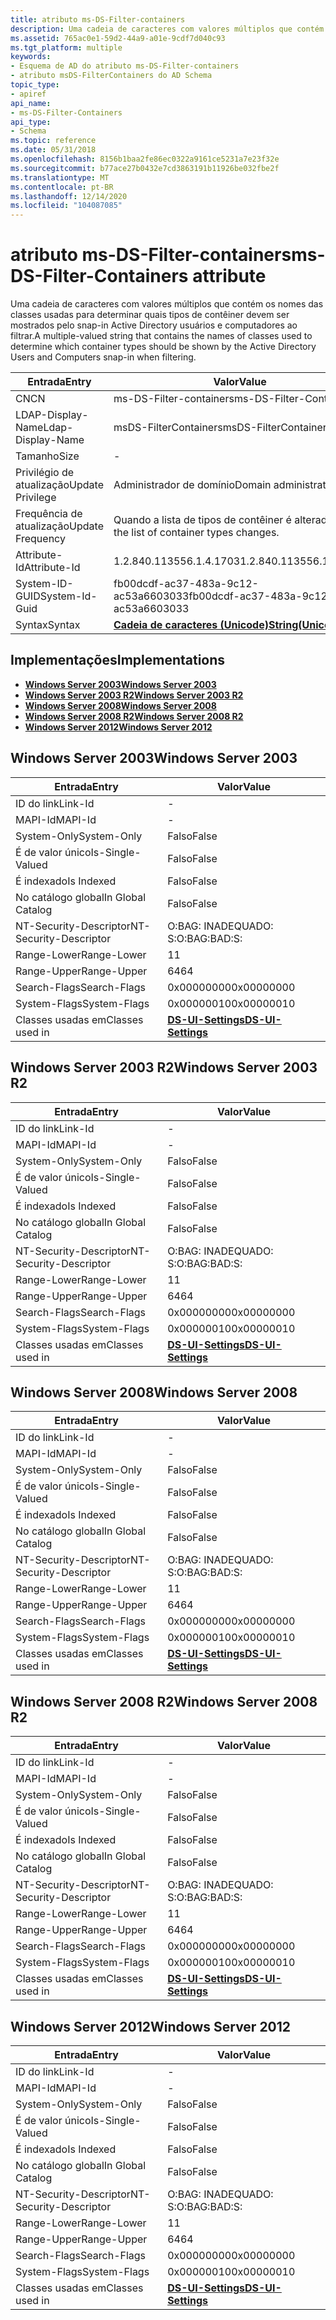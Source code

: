 ```yaml
---
title: atributo ms-DS-Filter-containers
description: Uma cadeia de caracteres com valores múltiplos que contém os nomes das classes usadas para determinar quais tipos de contêiner devem ser mostrados pelo snap-in Active Directory usuários e computadores ao filtrar.
ms.assetid: 765ac0e1-59d2-44a9-a01e-9cdf7d040c93
ms.tgt_platform: multiple
keywords:
- Esquema de AD do atributo ms-DS-Filter-containers
- atributo msDS-FilterContainers do AD Schema
topic_type:
- apiref
api_name:
- ms-DS-Filter-Containers
api_type:
- Schema
ms.topic: reference
ms.date: 05/31/2018
ms.openlocfilehash: 8156b1baa2fe86ec0322a9161ce5231a7e23f32e
ms.sourcegitcommit: b77ace27b0432e7cd3863191b11926be032fbe2f
ms.translationtype: MT
ms.contentlocale: pt-BR
ms.lasthandoff: 12/14/2020
ms.locfileid: "104087085"
---
```

# <a name="ms-ds-filter-containers-attribute"></a><span data-ttu-id="c455e-105">atributo ms-DS-Filter-containers</span><span class="sxs-lookup"><span data-stu-id="c455e-105">ms-DS-Filter-Containers attribute</span></span>

<span data-ttu-id="c455e-106">Uma cadeia de caracteres com valores múltiplos que contém os nomes das classes usadas para determinar quais tipos de contêiner devem ser mostrados pelo snap-in Active Directory usuários e computadores ao filtrar.</span><span class="sxs-lookup"><span data-stu-id="c455e-106">A multiple-valued string that contains the names of classes used to determine which container types should be shown by the Active Directory Users and Computers snap-in when filtering.</span></span>



| <span data-ttu-id="c455e-107">Entrada</span><span class="sxs-lookup"><span data-stu-id="c455e-107">Entry</span></span> | <span data-ttu-id="c455e-108">Valor</span><span class="sxs-lookup"><span data-stu-id="c455e-108">Value</span></span> |
|-------------------|---------------------------------------------|
| <span data-ttu-id="c455e-109">CN</span><span class="sxs-lookup"><span data-stu-id="c455e-109">CN</span></span>                | <span data-ttu-id="c455e-110">ms-DS-Filter-containers</span><span class="sxs-lookup"><span data-stu-id="c455e-110">ms-DS-Filter-Containers</span></span>                     |
| <span data-ttu-id="c455e-111">LDAP-Display-Name</span><span class="sxs-lookup"><span data-stu-id="c455e-111">Ldap-Display-Name</span></span> | <span data-ttu-id="c455e-112">msDS-FilterContainers</span><span class="sxs-lookup"><span data-stu-id="c455e-112">msDS-FilterContainers</span></span>                       |
| <span data-ttu-id="c455e-113">Tamanho</span><span class="sxs-lookup"><span data-stu-id="c455e-113">Size</span></span>              | \-                                          |
| <span data-ttu-id="c455e-114">Privilégio de atualização</span><span class="sxs-lookup"><span data-stu-id="c455e-114">Update Privilege</span></span>  | <span data-ttu-id="c455e-115">Administrador de domínio</span><span class="sxs-lookup"><span data-stu-id="c455e-115">Domain administrator</span></span>                        |
| <span data-ttu-id="c455e-116">Frequência de atualização</span><span class="sxs-lookup"><span data-stu-id="c455e-116">Update Frequency</span></span>  | <span data-ttu-id="c455e-117">Quando a lista de tipos de contêiner é alterada.</span><span class="sxs-lookup"><span data-stu-id="c455e-117">When the list of container types changes.</span></span>   |
| <span data-ttu-id="c455e-118">Attribute-Id</span><span class="sxs-lookup"><span data-stu-id="c455e-118">Attribute-Id</span></span>      | <span data-ttu-id="c455e-119">1.2.840.113556.1.4.1703</span><span class="sxs-lookup"><span data-stu-id="c455e-119">1.2.840.113556.1.4.1703</span></span>                     |
| <span data-ttu-id="c455e-120">System-ID-GUID</span><span class="sxs-lookup"><span data-stu-id="c455e-120">System-Id-Guid</span></span>    | <span data-ttu-id="c455e-121">fb00dcdf-ac37-483a-9c12-ac53a6603033</span><span class="sxs-lookup"><span data-stu-id="c455e-121">fb00dcdf-ac37-483a-9c12-ac53a6603033</span></span>        |
| <span data-ttu-id="c455e-122">Syntax</span><span class="sxs-lookup"><span data-stu-id="c455e-122">Syntax</span></span>            | [<span data-ttu-id="c455e-123">**Cadeia de caracteres (Unicode)**</span><span class="sxs-lookup"><span data-stu-id="c455e-123">**String(Unicode)**</span></span>](s-string-unicode.md) |



## <a name="implementations"></a><span data-ttu-id="c455e-124">Implementações</span><span class="sxs-lookup"><span data-stu-id="c455e-124">Implementations</span></span>

-   [<span data-ttu-id="c455e-125">**Windows Server 2003**</span><span class="sxs-lookup"><span data-stu-id="c455e-125">**Windows Server 2003**</span></span>](#windows-server-2003)
-   [<span data-ttu-id="c455e-126">**Windows Server 2003 R2**</span><span class="sxs-lookup"><span data-stu-id="c455e-126">**Windows Server 2003 R2**</span></span>](#windows-server-2003-r2)
-   [<span data-ttu-id="c455e-127">**Windows Server 2008**</span><span class="sxs-lookup"><span data-stu-id="c455e-127">**Windows Server 2008**</span></span>](#windows-server-2008)
-   [<span data-ttu-id="c455e-128">**Windows Server 2008 R2**</span><span class="sxs-lookup"><span data-stu-id="c455e-128">**Windows Server 2008 R2**</span></span>](#windows-server-2008-r2)
-   [<span data-ttu-id="c455e-129">**Windows Server 2012**</span><span class="sxs-lookup"><span data-stu-id="c455e-129">**Windows Server 2012**</span></span>](#windows-server-2012)

## <a name="windows-server-2003"></a><span data-ttu-id="c455e-130">Windows Server 2003</span><span class="sxs-lookup"><span data-stu-id="c455e-130">Windows Server 2003</span></span>



| <span data-ttu-id="c455e-131">Entrada</span><span class="sxs-lookup"><span data-stu-id="c455e-131">Entry</span></span> | <span data-ttu-id="c455e-132">Valor</span><span class="sxs-lookup"><span data-stu-id="c455e-132">Value</span></span> |
|------------------------|-----------------------------------------------------|
| <span data-ttu-id="c455e-133">ID do link</span><span class="sxs-lookup"><span data-stu-id="c455e-133">Link-Id</span></span>                | \-                                                  |
| <span data-ttu-id="c455e-134">MAPI-Id</span><span class="sxs-lookup"><span data-stu-id="c455e-134">MAPI-Id</span></span>                | \-                                                  |
| <span data-ttu-id="c455e-135">System-Only</span><span class="sxs-lookup"><span data-stu-id="c455e-135">System-Only</span></span>            | <span data-ttu-id="c455e-136">Falso</span><span class="sxs-lookup"><span data-stu-id="c455e-136">False</span></span>                                               |
| <span data-ttu-id="c455e-137">É de valor único</span><span class="sxs-lookup"><span data-stu-id="c455e-137">Is-Single-Valued</span></span>       | <span data-ttu-id="c455e-138">Falso</span><span class="sxs-lookup"><span data-stu-id="c455e-138">False</span></span>                                               |
| <span data-ttu-id="c455e-139">É indexado</span><span class="sxs-lookup"><span data-stu-id="c455e-139">Is Indexed</span></span>             | <span data-ttu-id="c455e-140">Falso</span><span class="sxs-lookup"><span data-stu-id="c455e-140">False</span></span>                                               |
| <span data-ttu-id="c455e-141">No catálogo global</span><span class="sxs-lookup"><span data-stu-id="c455e-141">In Global Catalog</span></span>      | <span data-ttu-id="c455e-142">Falso</span><span class="sxs-lookup"><span data-stu-id="c455e-142">False</span></span>                                               |
| <span data-ttu-id="c455e-143">NT-Security-Descriptor</span><span class="sxs-lookup"><span data-stu-id="c455e-143">NT-Security-Descriptor</span></span> | <span data-ttu-id="c455e-144">O:BAG: INADEQUADO: S:</span><span class="sxs-lookup"><span data-stu-id="c455e-144">O:BAG:BAD:S:</span></span>                                        |
| <span data-ttu-id="c455e-145">Range-Lower</span><span class="sxs-lookup"><span data-stu-id="c455e-145">Range-Lower</span></span>            | <span data-ttu-id="c455e-146">1</span><span class="sxs-lookup"><span data-stu-id="c455e-146">1</span></span>                                                   |
| <span data-ttu-id="c455e-147">Range-Upper</span><span class="sxs-lookup"><span data-stu-id="c455e-147">Range-Upper</span></span>            | <span data-ttu-id="c455e-148">64</span><span class="sxs-lookup"><span data-stu-id="c455e-148">64</span></span>                                                  |
| <span data-ttu-id="c455e-149">Search-Flags</span><span class="sxs-lookup"><span data-stu-id="c455e-149">Search-Flags</span></span>           | <span data-ttu-id="c455e-150">0x00000000</span><span class="sxs-lookup"><span data-stu-id="c455e-150">0x00000000</span></span>                                          |
| <span data-ttu-id="c455e-151">System-Flags</span><span class="sxs-lookup"><span data-stu-id="c455e-151">System-Flags</span></span>           | <span data-ttu-id="c455e-152">0x00000010</span><span class="sxs-lookup"><span data-stu-id="c455e-152">0x00000010</span></span>                                          |
| <span data-ttu-id="c455e-153">Classes usadas em</span><span class="sxs-lookup"><span data-stu-id="c455e-153">Classes used in</span></span>        | [<span data-ttu-id="c455e-154">**DS-UI-Settings**</span><span class="sxs-lookup"><span data-stu-id="c455e-154">**DS-UI-Settings**</span></span>](c-dsuisettings.md)<br/> |



## <a name="windows-server-2003-r2"></a><span data-ttu-id="c455e-155">Windows Server 2003 R2</span><span class="sxs-lookup"><span data-stu-id="c455e-155">Windows Server 2003 R2</span></span>



| <span data-ttu-id="c455e-156">Entrada</span><span class="sxs-lookup"><span data-stu-id="c455e-156">Entry</span></span> | <span data-ttu-id="c455e-157">Valor</span><span class="sxs-lookup"><span data-stu-id="c455e-157">Value</span></span> |
|------------------------|-----------------------------------------------------|
| <span data-ttu-id="c455e-158">ID do link</span><span class="sxs-lookup"><span data-stu-id="c455e-158">Link-Id</span></span>                | \-                                                  |
| <span data-ttu-id="c455e-159">MAPI-Id</span><span class="sxs-lookup"><span data-stu-id="c455e-159">MAPI-Id</span></span>                | \-                                                  |
| <span data-ttu-id="c455e-160">System-Only</span><span class="sxs-lookup"><span data-stu-id="c455e-160">System-Only</span></span>            | <span data-ttu-id="c455e-161">Falso</span><span class="sxs-lookup"><span data-stu-id="c455e-161">False</span></span>                                               |
| <span data-ttu-id="c455e-162">É de valor único</span><span class="sxs-lookup"><span data-stu-id="c455e-162">Is-Single-Valued</span></span>       | <span data-ttu-id="c455e-163">Falso</span><span class="sxs-lookup"><span data-stu-id="c455e-163">False</span></span>                                               |
| <span data-ttu-id="c455e-164">É indexado</span><span class="sxs-lookup"><span data-stu-id="c455e-164">Is Indexed</span></span>             | <span data-ttu-id="c455e-165">Falso</span><span class="sxs-lookup"><span data-stu-id="c455e-165">False</span></span>                                               |
| <span data-ttu-id="c455e-166">No catálogo global</span><span class="sxs-lookup"><span data-stu-id="c455e-166">In Global Catalog</span></span>      | <span data-ttu-id="c455e-167">Falso</span><span class="sxs-lookup"><span data-stu-id="c455e-167">False</span></span>                                               |
| <span data-ttu-id="c455e-168">NT-Security-Descriptor</span><span class="sxs-lookup"><span data-stu-id="c455e-168">NT-Security-Descriptor</span></span> | <span data-ttu-id="c455e-169">O:BAG: INADEQUADO: S:</span><span class="sxs-lookup"><span data-stu-id="c455e-169">O:BAG:BAD:S:</span></span>                                        |
| <span data-ttu-id="c455e-170">Range-Lower</span><span class="sxs-lookup"><span data-stu-id="c455e-170">Range-Lower</span></span>            | <span data-ttu-id="c455e-171">1</span><span class="sxs-lookup"><span data-stu-id="c455e-171">1</span></span>                                                   |
| <span data-ttu-id="c455e-172">Range-Upper</span><span class="sxs-lookup"><span data-stu-id="c455e-172">Range-Upper</span></span>            | <span data-ttu-id="c455e-173">64</span><span class="sxs-lookup"><span data-stu-id="c455e-173">64</span></span>                                                  |
| <span data-ttu-id="c455e-174">Search-Flags</span><span class="sxs-lookup"><span data-stu-id="c455e-174">Search-Flags</span></span>           | <span data-ttu-id="c455e-175">0x00000000</span><span class="sxs-lookup"><span data-stu-id="c455e-175">0x00000000</span></span>                                          |
| <span data-ttu-id="c455e-176">System-Flags</span><span class="sxs-lookup"><span data-stu-id="c455e-176">System-Flags</span></span>           | <span data-ttu-id="c455e-177">0x00000010</span><span class="sxs-lookup"><span data-stu-id="c455e-177">0x00000010</span></span>                                          |
| <span data-ttu-id="c455e-178">Classes usadas em</span><span class="sxs-lookup"><span data-stu-id="c455e-178">Classes used in</span></span>        | [<span data-ttu-id="c455e-179">**DS-UI-Settings**</span><span class="sxs-lookup"><span data-stu-id="c455e-179">**DS-UI-Settings**</span></span>](c-dsuisettings.md)<br/> |



## <a name="windows-server-2008"></a><span data-ttu-id="c455e-180">Windows Server 2008</span><span class="sxs-lookup"><span data-stu-id="c455e-180">Windows Server 2008</span></span>



| <span data-ttu-id="c455e-181">Entrada</span><span class="sxs-lookup"><span data-stu-id="c455e-181">Entry</span></span> | <span data-ttu-id="c455e-182">Valor</span><span class="sxs-lookup"><span data-stu-id="c455e-182">Value</span></span> |
|------------------------|-----------------------------------------------------|
| <span data-ttu-id="c455e-183">ID do link</span><span class="sxs-lookup"><span data-stu-id="c455e-183">Link-Id</span></span>                | \-                                                  |
| <span data-ttu-id="c455e-184">MAPI-Id</span><span class="sxs-lookup"><span data-stu-id="c455e-184">MAPI-Id</span></span>                | \-                                                  |
| <span data-ttu-id="c455e-185">System-Only</span><span class="sxs-lookup"><span data-stu-id="c455e-185">System-Only</span></span>            | <span data-ttu-id="c455e-186">Falso</span><span class="sxs-lookup"><span data-stu-id="c455e-186">False</span></span>                                               |
| <span data-ttu-id="c455e-187">É de valor único</span><span class="sxs-lookup"><span data-stu-id="c455e-187">Is-Single-Valued</span></span>       | <span data-ttu-id="c455e-188">Falso</span><span class="sxs-lookup"><span data-stu-id="c455e-188">False</span></span>                                               |
| <span data-ttu-id="c455e-189">É indexado</span><span class="sxs-lookup"><span data-stu-id="c455e-189">Is Indexed</span></span>             | <span data-ttu-id="c455e-190">Falso</span><span class="sxs-lookup"><span data-stu-id="c455e-190">False</span></span>                                               |
| <span data-ttu-id="c455e-191">No catálogo global</span><span class="sxs-lookup"><span data-stu-id="c455e-191">In Global Catalog</span></span>      | <span data-ttu-id="c455e-192">Falso</span><span class="sxs-lookup"><span data-stu-id="c455e-192">False</span></span>                                               |
| <span data-ttu-id="c455e-193">NT-Security-Descriptor</span><span class="sxs-lookup"><span data-stu-id="c455e-193">NT-Security-Descriptor</span></span> | <span data-ttu-id="c455e-194">O:BAG: INADEQUADO: S:</span><span class="sxs-lookup"><span data-stu-id="c455e-194">O:BAG:BAD:S:</span></span>                                        |
| <span data-ttu-id="c455e-195">Range-Lower</span><span class="sxs-lookup"><span data-stu-id="c455e-195">Range-Lower</span></span>            | <span data-ttu-id="c455e-196">1</span><span class="sxs-lookup"><span data-stu-id="c455e-196">1</span></span>                                                   |
| <span data-ttu-id="c455e-197">Range-Upper</span><span class="sxs-lookup"><span data-stu-id="c455e-197">Range-Upper</span></span>            | <span data-ttu-id="c455e-198">64</span><span class="sxs-lookup"><span data-stu-id="c455e-198">64</span></span>                                                  |
| <span data-ttu-id="c455e-199">Search-Flags</span><span class="sxs-lookup"><span data-stu-id="c455e-199">Search-Flags</span></span>           | <span data-ttu-id="c455e-200">0x00000000</span><span class="sxs-lookup"><span data-stu-id="c455e-200">0x00000000</span></span>                                          |
| <span data-ttu-id="c455e-201">System-Flags</span><span class="sxs-lookup"><span data-stu-id="c455e-201">System-Flags</span></span>           | <span data-ttu-id="c455e-202">0x00000010</span><span class="sxs-lookup"><span data-stu-id="c455e-202">0x00000010</span></span>                                          |
| <span data-ttu-id="c455e-203">Classes usadas em</span><span class="sxs-lookup"><span data-stu-id="c455e-203">Classes used in</span></span>        | [<span data-ttu-id="c455e-204">**DS-UI-Settings**</span><span class="sxs-lookup"><span data-stu-id="c455e-204">**DS-UI-Settings**</span></span>](c-dsuisettings.md)<br/> |



## <a name="windows-server-2008-r2"></a><span data-ttu-id="c455e-205">Windows Server 2008 R2</span><span class="sxs-lookup"><span data-stu-id="c455e-205">Windows Server 2008 R2</span></span>



| <span data-ttu-id="c455e-206">Entrada</span><span class="sxs-lookup"><span data-stu-id="c455e-206">Entry</span></span> | <span data-ttu-id="c455e-207">Valor</span><span class="sxs-lookup"><span data-stu-id="c455e-207">Value</span></span> |
|------------------------|-----------------------------------------------------|
| <span data-ttu-id="c455e-208">ID do link</span><span class="sxs-lookup"><span data-stu-id="c455e-208">Link-Id</span></span>                | \-                                                  |
| <span data-ttu-id="c455e-209">MAPI-Id</span><span class="sxs-lookup"><span data-stu-id="c455e-209">MAPI-Id</span></span>                | \-                                                  |
| <span data-ttu-id="c455e-210">System-Only</span><span class="sxs-lookup"><span data-stu-id="c455e-210">System-Only</span></span>            | <span data-ttu-id="c455e-211">Falso</span><span class="sxs-lookup"><span data-stu-id="c455e-211">False</span></span>                                               |
| <span data-ttu-id="c455e-212">É de valor único</span><span class="sxs-lookup"><span data-stu-id="c455e-212">Is-Single-Valued</span></span>       | <span data-ttu-id="c455e-213">Falso</span><span class="sxs-lookup"><span data-stu-id="c455e-213">False</span></span>                                               |
| <span data-ttu-id="c455e-214">É indexado</span><span class="sxs-lookup"><span data-stu-id="c455e-214">Is Indexed</span></span>             | <span data-ttu-id="c455e-215">Falso</span><span class="sxs-lookup"><span data-stu-id="c455e-215">False</span></span>                                               |
| <span data-ttu-id="c455e-216">No catálogo global</span><span class="sxs-lookup"><span data-stu-id="c455e-216">In Global Catalog</span></span>      | <span data-ttu-id="c455e-217">Falso</span><span class="sxs-lookup"><span data-stu-id="c455e-217">False</span></span>                                               |
| <span data-ttu-id="c455e-218">NT-Security-Descriptor</span><span class="sxs-lookup"><span data-stu-id="c455e-218">NT-Security-Descriptor</span></span> | <span data-ttu-id="c455e-219">O:BAG: INADEQUADO: S:</span><span class="sxs-lookup"><span data-stu-id="c455e-219">O:BAG:BAD:S:</span></span>                                        |
| <span data-ttu-id="c455e-220">Range-Lower</span><span class="sxs-lookup"><span data-stu-id="c455e-220">Range-Lower</span></span>            | <span data-ttu-id="c455e-221">1</span><span class="sxs-lookup"><span data-stu-id="c455e-221">1</span></span>                                                   |
| <span data-ttu-id="c455e-222">Range-Upper</span><span class="sxs-lookup"><span data-stu-id="c455e-222">Range-Upper</span></span>            | <span data-ttu-id="c455e-223">64</span><span class="sxs-lookup"><span data-stu-id="c455e-223">64</span></span>                                                  |
| <span data-ttu-id="c455e-224">Search-Flags</span><span class="sxs-lookup"><span data-stu-id="c455e-224">Search-Flags</span></span>           | <span data-ttu-id="c455e-225">0x00000000</span><span class="sxs-lookup"><span data-stu-id="c455e-225">0x00000000</span></span>                                          |
| <span data-ttu-id="c455e-226">System-Flags</span><span class="sxs-lookup"><span data-stu-id="c455e-226">System-Flags</span></span>           | <span data-ttu-id="c455e-227">0x00000010</span><span class="sxs-lookup"><span data-stu-id="c455e-227">0x00000010</span></span>                                          |
| <span data-ttu-id="c455e-228">Classes usadas em</span><span class="sxs-lookup"><span data-stu-id="c455e-228">Classes used in</span></span>        | [<span data-ttu-id="c455e-229">**DS-UI-Settings**</span><span class="sxs-lookup"><span data-stu-id="c455e-229">**DS-UI-Settings**</span></span>](c-dsuisettings.md)<br/> |



## <a name="windows-server-2012"></a><span data-ttu-id="c455e-230">Windows Server 2012</span><span class="sxs-lookup"><span data-stu-id="c455e-230">Windows Server 2012</span></span>



| <span data-ttu-id="c455e-231">Entrada</span><span class="sxs-lookup"><span data-stu-id="c455e-231">Entry</span></span> | <span data-ttu-id="c455e-232">Valor</span><span class="sxs-lookup"><span data-stu-id="c455e-232">Value</span></span> |
|------------------------|-----------------------------------------------------|
| <span data-ttu-id="c455e-233">ID do link</span><span class="sxs-lookup"><span data-stu-id="c455e-233">Link-Id</span></span>                | \-                                                  |
| <span data-ttu-id="c455e-234">MAPI-Id</span><span class="sxs-lookup"><span data-stu-id="c455e-234">MAPI-Id</span></span>                | \-                                                  |
| <span data-ttu-id="c455e-235">System-Only</span><span class="sxs-lookup"><span data-stu-id="c455e-235">System-Only</span></span>            | <span data-ttu-id="c455e-236">Falso</span><span class="sxs-lookup"><span data-stu-id="c455e-236">False</span></span>                                               |
| <span data-ttu-id="c455e-237">É de valor único</span><span class="sxs-lookup"><span data-stu-id="c455e-237">Is-Single-Valued</span></span>       | <span data-ttu-id="c455e-238">Falso</span><span class="sxs-lookup"><span data-stu-id="c455e-238">False</span></span>                                               |
| <span data-ttu-id="c455e-239">É indexado</span><span class="sxs-lookup"><span data-stu-id="c455e-239">Is Indexed</span></span>             | <span data-ttu-id="c455e-240">Falso</span><span class="sxs-lookup"><span data-stu-id="c455e-240">False</span></span>                                               |
| <span data-ttu-id="c455e-241">No catálogo global</span><span class="sxs-lookup"><span data-stu-id="c455e-241">In Global Catalog</span></span>      | <span data-ttu-id="c455e-242">Falso</span><span class="sxs-lookup"><span data-stu-id="c455e-242">False</span></span>                                               |
| <span data-ttu-id="c455e-243">NT-Security-Descriptor</span><span class="sxs-lookup"><span data-stu-id="c455e-243">NT-Security-Descriptor</span></span> | <span data-ttu-id="c455e-244">O:BAG: INADEQUADO: S:</span><span class="sxs-lookup"><span data-stu-id="c455e-244">O:BAG:BAD:S:</span></span>                                        |
| <span data-ttu-id="c455e-245">Range-Lower</span><span class="sxs-lookup"><span data-stu-id="c455e-245">Range-Lower</span></span>            | <span data-ttu-id="c455e-246">1</span><span class="sxs-lookup"><span data-stu-id="c455e-246">1</span></span>                                                   |
| <span data-ttu-id="c455e-247">Range-Upper</span><span class="sxs-lookup"><span data-stu-id="c455e-247">Range-Upper</span></span>            | <span data-ttu-id="c455e-248">64</span><span class="sxs-lookup"><span data-stu-id="c455e-248">64</span></span>                                                  |
| <span data-ttu-id="c455e-249">Search-Flags</span><span class="sxs-lookup"><span data-stu-id="c455e-249">Search-Flags</span></span>           | <span data-ttu-id="c455e-250">0x00000000</span><span class="sxs-lookup"><span data-stu-id="c455e-250">0x00000000</span></span>                                          |
| <span data-ttu-id="c455e-251">System-Flags</span><span class="sxs-lookup"><span data-stu-id="c455e-251">System-Flags</span></span>           | <span data-ttu-id="c455e-252">0x00000010</span><span class="sxs-lookup"><span data-stu-id="c455e-252">0x00000010</span></span>                                          |
| <span data-ttu-id="c455e-253">Classes usadas em</span><span class="sxs-lookup"><span data-stu-id="c455e-253">Classes used in</span></span>        | [<span data-ttu-id="c455e-254">**DS-UI-Settings**</span><span class="sxs-lookup"><span data-stu-id="c455e-254">**DS-UI-Settings**</span></span>](c-dsuisettings.md)<br/> |



 

 





